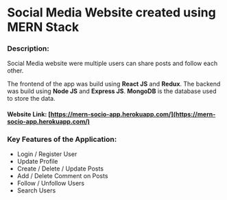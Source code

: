 
# Social Media Website created using MERN Stack

### Description:

Social Media website were multiple users can share posts and follow each other.

The frontend of the app was build using **React JS** and **Redux**.
The backend was build using **Node JS** and **Express JS**.
**MongoDB** is the database used to store the data.

#### Website Link:  [https://mern-socio-app.herokuapp.com/](https://mern-socio-app.herokuapp.com/)


### Key Features of the Application:
 - Login / Register User
 - Update Profile
 - Create / Delete / Update Posts
 - Add / Delete Comment on Posts
 - Follow / Unfollow Users
 - Search Users